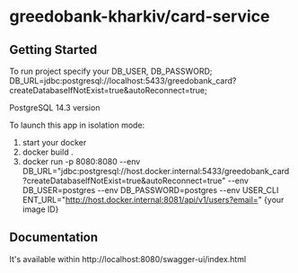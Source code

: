 # greedobank-kharkiv/card-service

## Getting Started

To run project specify your DB_USER, DB_PASSWORD;
DB_URL=jdbc:postgresql://localhost:5433/greedobank_card?createDatabaseIfNotExist=true&autoReconnect=true;

PostgreSQL 14.3 version

To launch this app in isolation mode:
1. start your docker
2. docker build .
3. docker run -p 8080:8080 --env DB_URL="jdbc:postgresql://host.docker.internal:5433/greedobank_card?createDatabaseIfNotExist=true&autoReconnect=true" --env DB_USER=postgres --env DB_PASSWORD=postgres --env USER_CLI
   ENT_URL="http://host.docker.internal:8081/api/v1/users?email=" {your image ID}

## Documentation

It's available within http://localhost:8080/swagger-ui/index.html
